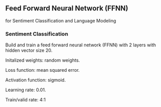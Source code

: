 ## Feed Forward Neural Network (FFNN)  
for Sentiment Classification and Language Modeling

### Sentiment Classification

Build and train a feed forward neural network (FFNN) with 2 layers with hidden vector size 20.

Initalized weights: random weights.

Loss function: mean squared error.

Activation function: sigmoid.

Learning rate: 0.01.

Train/valid rate: 4:1
